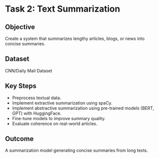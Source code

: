 # Task 2: Text Summarization

## Objective
Create a system that summarizes lengthy articles, blogs, or news into concise summaries.

## Dataset
CNN/Daily Mail Dataset

## Key Steps
- Preprocess textual data.
- Implement extractive summarization using spaCy.
- Implement abstractive summarization using pre-trained models (BERT, GPT) with HuggingFace.
- Fine-tune models to improve summary quality.
- Evaluate coherence on real-world articles.

## Outcome
A summarization model generating concise summaries from long texts.

